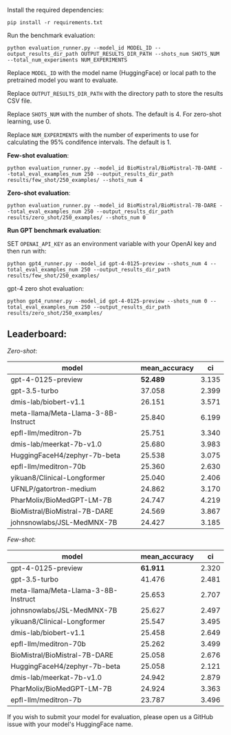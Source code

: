 Install the required dependencies:
```
pip install -r requirements.txt
```

Run the benchmark evaluation:
```
python evaluation_runner.py --model_id MODEL_ID --output_results_dir_path OUTPUT_RESULTS_DIR_PATH --shots_num SHOTS_NUM --total_num_experiments NUM_EXPERIMENTS
```
Replace `MODEL_ID` with the model name (HuggingFace) or local path to the pretrained model you want to evaluate.

Replace `OUTPUT_RESULTS_DIR_PATH` with the directory path to store the results CSV file.

Replace `SHOTS_NUM` with the number of shots. The default is 4. For zero-shot learning, use 0. 

Replace `NUM_EXPERIMENTS` with the number of experiments to use for calculating the 95% condifence intervals. The default is 1.


**Few-shot evaluation**: 

`python evaluation_runner.py --model_id BioMistral/BioMistral-7B-DARE --total_eval_examples_num 250 --output_results_dir_path results/few_shot/250_examples/ --shots_num 4`

**Zero-shot evaluation**:
 
`python evaluation_runner.py --model_id BioMistral/BioMistral-7B-DARE --total_eval_examples_num 250 --output_results_dir_path results/zero_shot/250_examples/ --shots_num 0`


**Run GPT benchmark evaluation**:

SET `OPENAI_API_KEY` as an environment variable with your OpenAI key and then run with:
```
python gpt4_runner.py --model_id gpt-4-0125-preview --shots_num 4 --total_eval_examples_num 250 --output_results_dir_path results/few_shot/250_examples/
```
gpt-4 zero shot evaluation:
```
python gpt4_runner.py --model_id gpt-4-0125-preview --shots_num 0 --total_eval_examples_num 250 --output_results_dir_path results/zero_shot/250_examples/
```


## Leaderboard:

*Zero-shot*:

| model                                   | mean_accuracy | ci   |
|-----------------------------------------|---------------|------|
| gpt-4-0125-preview                      | **52.489**        | 3.135|
| gpt-3.5-turbo                           | 37.058        | 2.399|
| dmis-lab/biobert-v1.1                   | 26.151        | 3.571|
| meta-llama/Meta-Llama-3-8B-Instruct     | 25.840        | 6.199|
| epfl-llm/meditron-7b                    | 25.751        | 3.340|
| dmis-lab/meerkat-7b-v1.0                | 25.680        | 3.983|
| HuggingFaceH4/zephyr-7b-beta            | 25.538        | 3.075|
| epfl-llm/meditron-70b                   | 25.360        | 2.630|
| yikuan8/Clinical-Longformer             | 25.040        | 2.406|
| UFNLP/gatortron-medium                  | 24.862        | 3.170|
| PharMolix/BioMedGPT-LM-7B               | 24.747        | 4.219|
| BioMistral/BioMistral-7B-DARE           | 24.569        | 3.867|
| johnsnowlabs/JSL-MedMNX-7B              | 24.427        | 3.185|

*Few-shot*:

| model                                   | mean_accuracy | ci   |
|-----------------------------------------|---------------|------|
| gpt-4-0125-preview                      | **61.911**        | 2.320|
| gpt-3.5-turbo                           | 41.476        | 2.481|
| meta-llama/Meta-Llama-3-8B-Instruct     | 25.653        | 2.707|
| johnsnowlabs/JSL-MedMNX-7B              | 25.627        | 2.497|
| yikuan8/Clinical-Longformer             | 25.547        | 3.495|
| dmis-lab/biobert-v1.1                   | 25.458        | 2.649|
| epfl-llm/meditron-70b                   | 25.262        | 3.499|
| BioMistral/BioMistral-7B-DARE           | 25.058        | 2.676|
| HuggingFaceH4/zephyr-7b-beta            | 25.058        | 2.121|
| dmis-lab/meerkat-7b-v1.0                | 24.942        | 2.879|
| PharMolix/BioMedGPT-LM-7B               | 24.924        | 3.363|
| epfl-llm/meditron-7b                    | 23.787        | 3.496|


If you wish to submit your model for evaluation, please open us a GitHub issue with your model's HuggingFace name.
